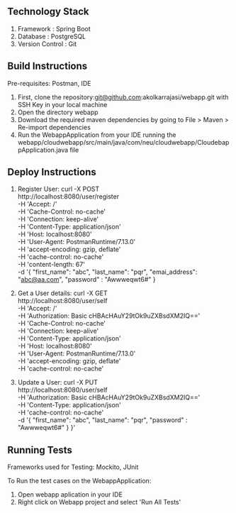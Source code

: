 ## Technology Stack

1. Framework : Spring Boot
2. Database : PostgreSQL
3. Version Control : Git

## Build Instructions

Pre-requisites: Postman, IDE
1. First, clone the repository:git@github.com:akolkarrajasi/webapp.git with SSH Key in your local machine
2. Open the directory webapp
3. Download the required maven dependencies by going to File > Maven > Re-import dependencies
4. Run the WebappApplication from your IDE running the  webapp/cloudwebapp/src/main/java/com/neu/cloudwebapp/CloudebappApplication.java file

## Deploy Instructions

1. Register User: 
	curl -X POST \
	  http://localhost:8080/user/register \
	  -H 'Accept: /' \
	  -H 'Cache-Control: no-cache' \
	  -H 'Connection: keep-alive' \
	  -H 'Content-Type: application/json' \
	  -H 'Host: localhost:8080' \
	  -H 'User-Agent: PostmanRuntime/7.13.0' \
	  -H 'accept-encoding: gzip, deflate' \
	  -H 'cache-control: no-cache' \
	  -H 'content-length: 67' \
	  -d '{
		"first_name": "abc",
	    "last_name": "pqr",
	    "emai_address": "abc@aa.com",
	    "password" : "Awwweqwt6#"
	}
    

2. Get a User details:
	curl -X GET \
	  http://localhost:8080/user/self \
	  -H 'Accept: /' \
	  -H 'Authorization: Basic cHBAcHAuY29tOk9uZXBsdXM2IQ==' \
	  -H 'Cache-Control: no-cache' \
	  -H 'Connection: keep-alive' \
	  -H 'Content-Type: application/json' \
	  -H 'Host: localhost:8080' \
	  -H 'User-Agent: PostmanRuntime/7.13.0' \
	  -H 'accept-encoding: gzip, deflate' \
	  -H 'cache-control: no-cache'  

    
 3. Update a User:
	curl -X PUT \
	  http://localhost:8080/user/self \
	  -H 'Authorization: Basic cHBAcHAuY29tOk9uZXBsdXM2IQ==' \
	  -H 'Content-Type: application/json' \
	  -H 'cache-control: no-cache' \
	  -d '{
	    "first_name": "abc",
	    "last_name": "pqr",
	    "password" : "Awwweqwt6#" }
	}'
 

## Running Tests
Frameworks used for Testing: Mockito, JUnit

To Run the test cases on the WebappApplication: 
1. Open webapp aplication in your IDE 
2. Right click on Webapp project and select 'Run All Tests'

